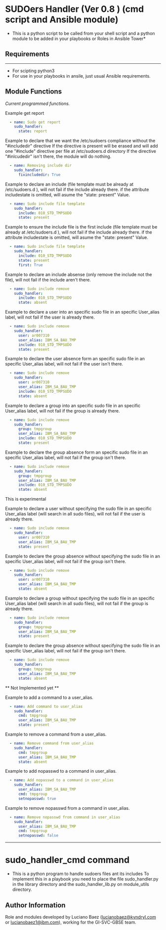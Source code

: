 SUDOers Handler  (Ver 0.8 ) (cmd script and Ansible module)
===========================================================
* This is a python script to be called from your shell script and a python module to be added in your playbooks or Roles in Ansible Tower*


## Requirements
------------
- For scipting python3
- For use in your playbooks in ansile, just usual Ansible requirements.

Module Functions
----------------
*Current programmed functions.*

Example get report
 
```yaml
  - name: Sudo get report
    sudo_handler:
      state: report
```

Example to declare that we want the /etc/sudoers compliance without the "#includedir" directive
If the directive is present will be erased and will add one "#include" directive per file at /etc/sudoers.d directory
If the directive "#inlcudedir" isn't there, the module will do nothing.
```yaml
  - name: Removing include dir
    sudo_handler:
      fixincludedir: True

```

Example to declare an include (file template must be already at /etc/sudoers.d ), will not fail if the include already there.
if the attribute includestate is omitted, will asume the "state: present" Value.
```yaml
  - name: Sudo include file template
    sudo_handler:
      include: 010_STD_TMPSUDO
      state: present

```

Example to ensure the include file is the first include (file template must be already at /etc/sudoers.d ), will not fail if the include already there.
if the attribute includestate is omitted, will asume the "state: present" Value.

```yaml
  - name: Sudo include file template
    sudo_handler:
      include: 010_STD_TMPSUDO
      state: present
      first: True
```

Example to declare an include absense (only remove the include not the file), will not fail if the include aren't there.
```yaml
  - name: Sudo include remove
    sudo_handler:
      include: 010_STD_TMPSUDO
      state: absent
```

Example to declare a user into an specific sudo file in an specific User_alias label, will not fail if the user is already there.
```yaml
  - name: Sudo include remove
    sudo_handler:
      user: ar007310
      user_alias: IBM_SA_BAU_TMP
      include: 010_STD_TMPSUDO
      state: present
```

Example to declare the user absence form an specific sudo file in an specific User_alias label, will not fail if the user isn't there.
```yaml
  - name: Sudo include remove
    sudo_handler:
      user: ar007310
      user_alias: IBM_SA_BAU_TMP
      include: 010_STD_TMPSUDO
      state: absent
```

Example to declare a group into an specific sudo file in an specific User_alias label, will not fail if the group is already there.
```yaml
  - name: Sudo include remove
    sudo_handler:
      group: tmpgroup
      user_alias: IBM_SA_BAU_TMP
      include: 010_STD_TMPSUDO
      state: present

```

Example to declare the group absence form an specific sudo file in an specific User_alias label, will not fail if the group isn't there.
```yaml
  - name: Sudo include remove
    sudo_handler:
      group: tmpgroup
      user_alias: IBM_SA_BAU_TMP
      include: 010_STD_TMPSUDO
      state: absent
```


This is experimental

Example to declare a user without specifying the sudo file in an specific User_alias label (will search in all sudo files), will not fail if the user is already there.
```yaml
  - name: Sudo include remove
    sudo_handler:
      user: ar007310
      user_alias: IBM_SA_BAU_TMP
      state: present

```

Example to declare the group absence  without specifying the sudo file in an specific User_alias label, will not fail if the group isn't there.
```yaml
  - name: Sudo include remove
    sudo_handler:
      user: ar007310
      user_alias: IBM_SA_BAU_TMP
      state: absent
```


Example to declare a group without specifying the sudo file in an specific User_alias label (will search in all sudo files), will not fail if the group is already there.
```yaml
  - name: Sudo include remove
    sudo_handler:
      group: tmpgroup
      user_alias: IBM_SA_BAU_TMP
      state: present

```

Example to declare the group absence  without specifying the sudo file in an specific User_alias label, will not fail if the group isn't there.
```yaml
  - name: Sudo include remove
    sudo_handler:
      group: tmpgroup
      user_alias: IBM_SA_BAU_TMP
      state: absent
```

** Not Implemented yet **

Example to add a command to a user_alias.
```yaml
  - name: Add command to user_alias
    sudo_handler:
      cmd: tmpgroup
      user_alias: IBM_SA_BAU_TMP
      state: present
```

Example to remove a command from a user_alias.
```yaml
  - name: Remove command from user_alias
    sudo_handler:
      cmd: tmpgroup
      user_alias: IBM_SA_BAU_TMP
      state: absent
```

Example to add nopasswd to a command in  user_alias.
```yaml
  - name: Add nopasswd to a command in user_alias
    sudo_handler:
      user_alias: IBM_SA_BAU_TMP
      cmd: tmpgroup
      setnopasswd: true
```
Example to remove nopasswd from a command in  user_alias.
```yaml
  - name: Remove nopasswd from command in user_alias
    sudo_handler:
      user_alias: IBM_SA_BAU_TMP
      cmd: tmpgroup
      setnopasswd: false
```



----------------------------------------------------------------------------------------------------------------------------

sudo_handler_cmd command
=========================
* This is a python program to handle sudoers files ant its includes
To implement this in a playbook you need to place the file sudo_handler.py in the library directory and the sudo_handler_lib.py on module_utils directory.

Author Information
------------------
Role and modules developed by Luciano Baez (lucianobaez@kyndryl.com or lucianobaez1@ibm.com), working for the GI-SVC-GBSE team.

